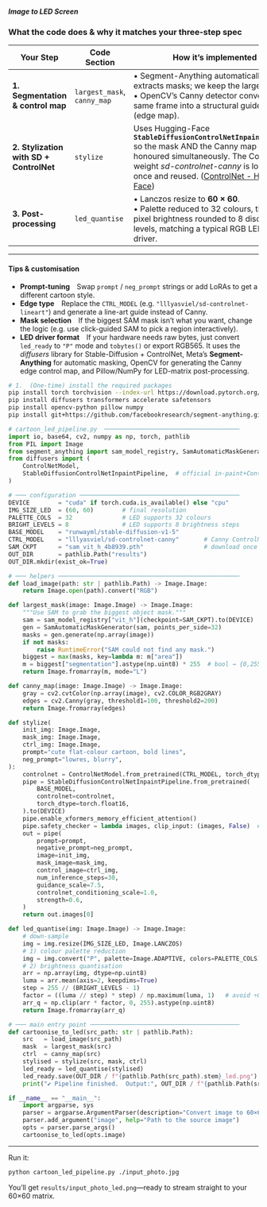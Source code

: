 ***Image to LED Screen***
### What the code does & why it matches your three-step spec

| Your Step | Code Section | How it’s implemented |
|-----------|--------------|----------------------|
| **1. Segmentation & control map** | `largest_mask`, `canny_map` |  • Segment-Anything automatically extracts masks; we keep the largest object.<br> • OpenCV’s Canny detector converts the same frame into a structural guide image (edge map). |
| **2. Stylization with SD + ControlNet** | `stylize` | Uses Hugging-Face **`StableDiffusionControlNetInpaintPipeline`** so the mask AND the Canny map are honoured simultaneously. The ControlNet weight *sd-controlnet-canny* is loaded once and reused.  ([ControlNet - Hugging Face](https://huggingface.co/docs/diffusers/v0.32.2/en/api/pipelines/controlnet?utm_source=chatgpt.com)) |
| **3. Post-processing** | `led_quantise` | • Lanczos resize to **60 × 60**.<br> • Palette reduced to 32 colours, then per-pixel brightness rounded to 8 discrete levels, matching a typical RGB LED matrix driver. |

---

#### Tips & customisation

* **Prompt-tuning** Swap `prompt` / `neg_prompt` strings or add LoRAs to get a different cartoon style.  
* **Edge type** Replace the `CTRL_MODEL` (e.g. `"lllyasviel/sd-controlnet-lineart"`) and generate a line-art guide instead of Canny.  
* **Mask selection** If the biggest SAM mask isn’t what you want, change the logic (e.g. use click-guided SAM to pick a region interactively).  
* **LED driver format** If your hardware needs raw bytes, just convert `led_ready` to `"P"` mode and `tobytes()` or export RGB565.
It uses the *diffusers* library for Stable-Diffusion + ControlNet, Meta’s **Segment-Anything** for automatic masking, OpenCV for generating the Canny edge control map, and Pillow/NumPy for LED-matrix post-processing.

```bash
# 1.  (One-time) install the required packages
pip install torch torchvision --index-url https://download.pytorch.org/whl/cu121  # pick the CUDA/cuDNN wheel that fits your GPU, or omit for CPU
pip install diffusers transformers accelerate safetensors
pip install opencv-python pillow numpy
pip install git+https://github.com/facebookresearch/segment-anything.git
```

```python
# cartoon_led_pipeline.py  ──────────────────────────────────────
import io, base64, cv2, numpy as np, torch, pathlib
from PIL import Image
from segment_anything import sam_model_registry, SamAutomaticMaskGenerator
from diffusers import (
    ControlNetModel,
    StableDiffusionControlNetInpaintPipeline,  # official in-paint+ControlNet pipe  ([pipeline_controlnet_inpaint.py - GitHub](https://github.com/huggingface/diffusers/blob/main/src/diffusers/pipelines/controlnet/pipeline_controlnet_inpaint.py?utm_source=chatgpt.com))
)

# ─── configuration ─────────────────────────────────────────────
DEVICE        = "cuda" if torch.cuda.is_available() else "cpu"
IMG_SIZE_LED  = (60, 60)        # final resolution
PALETTE_COLS  = 32              # LED supports 32 colours
BRIGHT_LEVELS = 8               # LED supports 8 brightness steps
BASE_MODEL    = "runwayml/stable-diffusion-v1-5"
CTRL_MODEL    = "lllyasviel/sd-controlnet-canny"       # Canny ControlNet
SAM_CKPT      = "sam_vit_h_4b8939.pth"                 # download once from Meta
OUT_DIR       = pathlib.Path("results")
OUT_DIR.mkdir(exist_ok=True)

# ─── helpers ───────────────────────────────────────────────────
def load_image(path: str | pathlib.Path) -> Image.Image:
    return Image.open(path).convert("RGB")

def largest_mask(image: Image.Image) -> Image.Image:
    """Use SAM to grab the biggest object mask."""
    sam = sam_model_registry["vit_h"](checkpoint=SAM_CKPT).to(DEVICE)
    gen = SamAutomaticMaskGenerator(sam, points_per_side=32)
    masks = gen.generate(np.array(image))
    if not masks:
        raise RuntimeError("SAM could not find any mask.")
    biggest = max(masks, key=lambda m: m["area"])
    m = biggest["segmentation"].astype(np.uint8) * 255  # bool → {0,255}
    return Image.fromarray(m, mode="L")

def canny_map(image: Image.Image) -> Image.Image:
    gray = cv2.cvtColor(np.array(image), cv2.COLOR_RGB2GRAY)
    edges = cv2.Canny(gray, threshold1=100, threshold2=200)
    return Image.fromarray(edges)

def stylize(
    init_img: Image.Image,
    mask_img: Image.Image,
    ctrl_img: Image.Image,
    prompt="cute flat-colour cartoon, bold lines",
    neg_prompt="lowres, blurry",
):
    controlnet = ControlNetModel.from_pretrained(CTRL_MODEL, torch_dtype=torch.float16).to(DEVICE)
    pipe = StableDiffusionControlNetInpaintPipeline.from_pretrained(
        BASE_MODEL,
        controlnet=controlnet,
        torch_dtype=torch.float16,
    ).to(DEVICE)
    pipe.enable_xformers_memory_efficient_attention()
    pipe.safety_checker = lambda images, clip_input: (images, False)  # disable NSFW filter
    out = pipe(
        prompt=prompt,
        negative_prompt=neg_prompt,
        image=init_img,
        mask_image=mask_img,
        control_image=ctrl_img,
        num_inference_steps=30,
        guidance_scale=7.5,
        controlnet_conditioning_scale=1.0,
        strength=0.6,
    )
    return out.images[0]

def led_quantise(img: Image.Image) -> Image.Image:
    # down-sample
    img = img.resize(IMG_SIZE_LED, Image.LANCZOS)
    # 1) colour palette reduction
    img = img.convert("P", palette=Image.ADAPTIVE, colors=PALETTE_COLS).convert("RGB")
    # 2) brightness quantisation
    arr = np.array(img, dtype=np.uint8)
    luma = arr.mean(axis=2, keepdims=True)
    step = 255 // (BRIGHT_LEVELS - 1)
    factor = ((luma // step) * step) / np.maximum(luma, 1)   # avoid ÷0
    arr_q = np.clip(arr * factor, 0, 255).astype(np.uint8)
    return Image.fromarray(arr_q)

# ─── main entry point ──────────────────────────────────────────
def cartoonise_to_led(src_path: str | pathlib.Path):
    src   = load_image(src_path)
    mask  = largest_mask(src)
    ctrl  = canny_map(src)
    stylised = stylize(src, mask, ctrl)
    led_ready = led_quantise(stylised)
    led_ready.save(OUT_DIR / f"{pathlib.Path(src_path).stem}_led.png")
    print("✔ Pipeline finished.  Output:", OUT_DIR / f"{pathlib.Path(src_path).stem}_led.png")

if __name__ == "__main__":
    import argparse, sys
    parser = argparse.ArgumentParser(description="Convert image to 60×60 LED-friendly cartoon style.")
    parser.add_argument("image", help="Path to the source image")
    opts = parser.parse_args()
    cartoonise_to_led(opts.image)
```

---



Run it:

```bash
python cartoon_led_pipeline.py ./input_photo.jpg
```

You’ll get `results/input_photo_led.png`—ready to stream straight to your 60×60 matrix.
